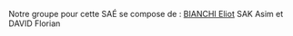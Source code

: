 

Notre groupe pour cette SAÉ se compose de :
    <a href="mailto:bianchi.eliot@edu.univ-fcomte.fr?cc=asim.sak@edu.univ-fcomte.fr&subject=Mail from altran">BIANCHI Eliot</a>
    SAK Asim et
    DAVID Florian



